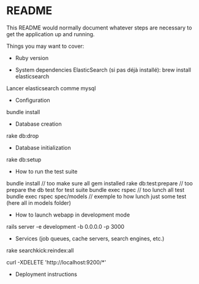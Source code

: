 # README

This README would normally document whatever steps are necessary to get the
application up and running.

Things you may want to cover:

* Ruby version

* System dependencies
ElasticSearch (si pas déjà installé):
brew install elasticsearch

Lancer elasticsearch comme mysql

* Configuration

bundle install

* Database creation

rake db:drop


* Database initialization

rake db:setup


* How to run the test suite

bundle install // too make sure all gem installed
rake db:test:prepare // too prepare the db test for test suite
bundle exec rspec // too lunch all test
bundle exec rspec spec/models // exemple to how lunch just some test (here all in models folder) 

* How to launch webapp in development mode

rails server -e development -b 0.0.0.0 -p 3000

* Services (job queues, cache servers, search engines, etc.)

rake searchkick:reindex:all

curl -XDELETE 'http://localhost:9200/*'

* Deployment instructions
